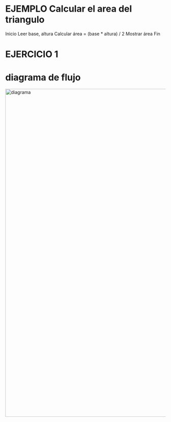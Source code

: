 # EJEMPLO Calcular el area del triangulo #

Inicio
Leer base, altura
Calcular área = (base * altura) / 2
Mostrar área
Fin

# EJERCICIO 1 #

# diagrama de flujo #
<img width="1920" height="1032" alt="diagrama" src="https://github.com/user-attachments/assets/67825a18-1eff-41d4-8656-568c606ece78" />
